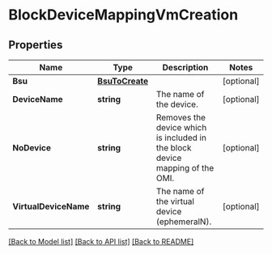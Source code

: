 # BlockDeviceMappingVmCreation

## Properties

Name | Type | Description | Notes
------------ | ------------- | ------------- | -------------
**Bsu** | [**BsuToCreate**](BsuToCreate.md) |  | [optional] 
**DeviceName** | **string** | The name of the device. | [optional] 
**NoDevice** | **string** | Removes the device which is included in the block device mapping of the OMI. | [optional] 
**VirtualDeviceName** | **string** | The name of the virtual device (ephemeralN). | [optional] 

[[Back to Model list]](../README.md#documentation-for-models) [[Back to API list]](../README.md#documentation-for-api-endpoints) [[Back to README]](../README.md)


